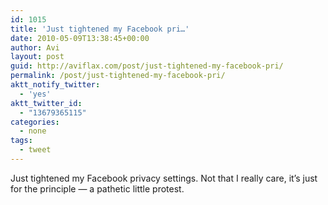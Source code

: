 ```yaml
---
id: 1015
title: 'Just tightened my Facebook pri…'
date: 2010-05-09T13:38:45+00:00
author: Avi
layout: post
guid: http://aviflax.com/post/just-tightened-my-facebook-pri/
permalink: /post/just-tightened-my-facebook-pri/
aktt_notify_twitter:
  - 'yes'
aktt_twitter_id:
  - "13679365115"
categories:
  - none
tags:
  - tweet
---
```

Just tightened my Facebook privacy settings. Not that I really care, it&#8217;s just for the principle — a pathetic little protest.